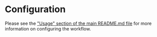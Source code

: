 # Configuration

Please see the ["Usage" section of the main README.md file](https://github.com/jsquaredosquared/novocraft-sv-benchmarking?tab=readme-ov-file#usage) for more information on configuring the workflow.
